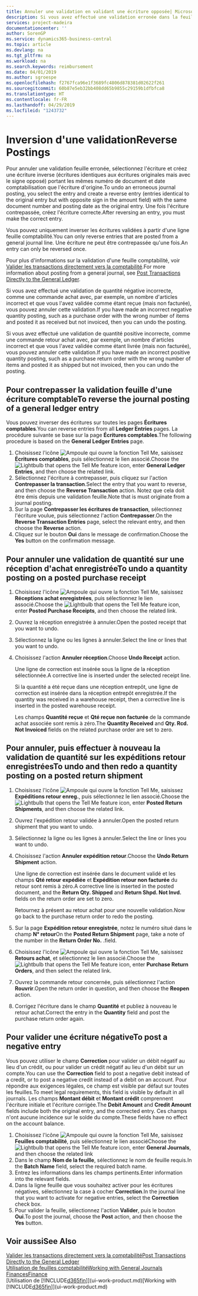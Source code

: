 ```yaml
---
title: Annuler une validation en validant une écriture opposée| Microsoft Docs
description: Si vous avez effectué une validation erronée dans la feuille comptabilité, vous pouvez utiliser la fonction de contrepassation de transaction pour annuler la validation avec une piste d'audit correcte.
services: project-madeira
documentationcenter: ''
author: SorenGP
ms.service: dynamics365-business-central
ms.topic: article
ms.devlang: na
ms.tgt_pltfrm: na
ms.workload: na
ms.search.keywords: reimbursement
ms.date: 04/01/2019
ms.author: sgroespe
ms.openlocfilehash: f2767fca96e1f3689fc4806d878381d02622f261
ms.sourcegitcommit: 60b87e5eb32bb408dd65b9855c29159b1dfbfca8
ms.translationtype: HT
ms.contentlocale: fr-FR
ms.lasthandoff: 04/29/2019
ms.locfileid: "1243732"
---
```

# <a name="reverse-postings"></a><span data-ttu-id="d62cf-103">Inversion d'une validation</span><span class="sxs-lookup"><span data-stu-id="d62cf-103">Reverse Postings</span></span>
<span data-ttu-id="d62cf-104">Pour annuler une validation feuille erronée, sélectionnez l'écriture et créez une écriture inverse (écritures identiques aux écritures originales mais avec le signe opposé) portant les mêmes numéro de document et date comptabilisation que l'écriture d'origine.</span><span class="sxs-lookup"><span data-stu-id="d62cf-104">To undo an erroneous journal posting, you select the entry and create a reverse entry (entries identical to the original entry but with opposite sign in the amount field) with the same document number and posting date as the original entry.</span></span> <span data-ttu-id="d62cf-105">Une fois l'écriture contrepassée, créez l'écriture correcte.</span><span class="sxs-lookup"><span data-stu-id="d62cf-105">After reversing an entry, you must make the correct entry.</span></span>

<span data-ttu-id="d62cf-106">Vous pouvez uniquement inverser les écritures validées à partir d'une ligne feuille comptabilité.</span><span class="sxs-lookup"><span data-stu-id="d62cf-106">You can only reverse entries that are posted from a general journal line.</span></span> <span data-ttu-id="d62cf-107">Une écriture ne peut être contrepassée qu'une fois.</span><span class="sxs-lookup"><span data-stu-id="d62cf-107">An entry can only be reversed once.</span></span>

<span data-ttu-id="d62cf-108">Pour plus d'informations sur la validation d'une feuille comptabilité, voir [Valider les transactions directement vers la comptabilité](finance-how-post-transactions-directly.md).</span><span class="sxs-lookup"><span data-stu-id="d62cf-108">For more information about posting from a general journal, see [Post Transactions Directly to the General Ledger](finance-how-post-transactions-directly.md).</span></span>

<span data-ttu-id="d62cf-109">Si vous avez effectué une validation de quantité négative incorrecte, comme une commande achat avec, par exemple, un nombre d'articles incorrect et que vous l'avez validée comme étant reçue (mais non facturée), vous pouvez annuler cette validation.</span><span class="sxs-lookup"><span data-stu-id="d62cf-109">If you have made an incorrect negative quantity posting, such as a purchase order with the wrong number of items and posted it as received but not invoiced, then you can undo the posting.</span></span>

<span data-ttu-id="d62cf-110">Si vous avez effectué une validation de quantité positive incorrecte, comme une commande retour achat avec, par exemple, un nombre d'articles incorrect et que vous l'avez validée comme étant livrée (mais non facturée), vous pouvez annuler cette validation.</span><span class="sxs-lookup"><span data-stu-id="d62cf-110">If you have made an incorrect positive quantity posting, such as a purchase return order with the wrong number of items and posted it as shipped but not invoiced, then you can undo the posting.</span></span>   

## <a name="to-reverse-the-journal-posting-of-a-general-ledger-entry"></a><span data-ttu-id="d62cf-111">Pour contrepasser la validation feuille d'une écriture comptable</span><span class="sxs-lookup"><span data-stu-id="d62cf-111">To reverse the journal posting of a general ledger entry</span></span>
<span data-ttu-id="d62cf-112">Vous pouvez inverser des écritures sur toutes les pages **Écritures comptables**.</span><span class="sxs-lookup"><span data-stu-id="d62cf-112">You can reverse entries from all **Ledger Entries** pages.</span></span> <span data-ttu-id="d62cf-113">La procédure suivante se base sur la page **Écritures comptables**.</span><span class="sxs-lookup"><span data-stu-id="d62cf-113">The following procedure is based on the **General Ledger Entries** page.</span></span>
1. <span data-ttu-id="d62cf-114">Choisissez l'icône ![Ampoule qui ouvre la fonction Tell Me](media/ui-search/search_small.png "Dites-moi ce que vous voulez faire"), saisissez **Écritures comptables**, puis sélectionnez le lien associé.</span><span class="sxs-lookup"><span data-stu-id="d62cf-114">Choose the ![Lightbulb that opens the Tell Me feature](media/ui-search/search_small.png "Tell me what you want to do") icon, enter **General Ledger Entries**, and then choose the related link.</span></span>
2. <span data-ttu-id="d62cf-115">Sélectionnez l'écriture à contrepasser, puis cliquez sur l'action **Contrepasser la transaction**.</span><span class="sxs-lookup"><span data-stu-id="d62cf-115">Select the entry that you want to reverse, and then choose the **Reverse Transaction** action.</span></span> <span data-ttu-id="d62cf-116">Notez que cela doit être émis depuis une validation feuille.</span><span class="sxs-lookup"><span data-stu-id="d62cf-116">Note that is must originate from a journal posting.</span></span>
3. <span data-ttu-id="d62cf-117">Sur la page **Contrepasser les écritures de transaction**, sélectionnez l'écriture voulue, puis sélectionnez l'action **Contrepasser**.</span><span class="sxs-lookup"><span data-stu-id="d62cf-117">On the **Reverse Transaction Entries** page, select the relevant entry, and then choose the **Reverse** action.</span></span>
4. <span data-ttu-id="d62cf-118">Cliquez sur le bouton **Oui** dans le message de confirmation.</span><span class="sxs-lookup"><span data-stu-id="d62cf-118">Choose the **Yes** button on the confirmation message.</span></span>

## <a name="to-undo-a-quantity-posting-on-a-posted-purchase-receipt"></a><span data-ttu-id="d62cf-119">Pour annuler une validation de quantité sur une réception d'achat enregistrée</span><span class="sxs-lookup"><span data-stu-id="d62cf-119">To undo a quantity posting on a posted purchase receipt</span></span>  

1.  <span data-ttu-id="d62cf-120">Choisissez l'icône ![Ampoule qui ouvre la fonction Tell Me](media/ui-search/search_small.png "Dites-moi ce que vous voulez faire"), saisissez **Réceptions achat enregistrées**, puis sélectionnez le lien associé.</span><span class="sxs-lookup"><span data-stu-id="d62cf-120">Choose the ![Lightbulb that opens the Tell Me feature](media/ui-search/search_small.png "Tell me what you want to do") icon, enter **Posted Purchase Receipts**, and then choose the related link.</span></span>  
2.  <span data-ttu-id="d62cf-121">Ouvrez la réception enregistrée à annuler.</span><span class="sxs-lookup"><span data-stu-id="d62cf-121">Open the posted receipt that you want to undo.</span></span>  
3.  <span data-ttu-id="d62cf-122">Sélectionnez la ligne ou les lignes à annuler.</span><span class="sxs-lookup"><span data-stu-id="d62cf-122">Select the line or lines that you want to undo.</span></span>  
4.  <span data-ttu-id="d62cf-123">Choisissez l'action **Annuler réception**.</span><span class="sxs-lookup"><span data-stu-id="d62cf-123">Choose **Undo Receipt** action.</span></span>

    <span data-ttu-id="d62cf-124">Une ligne de correction est insérée sous la ligne de la réception sélectionnée.</span><span class="sxs-lookup"><span data-stu-id="d62cf-124">A corrective line is inserted under the selected receipt line.</span></span>  

    <span data-ttu-id="d62cf-125">Si la quantité a été reçue dans une réception entrepôt, une ligne de correction est insérée dans la réception entrepôt enregistrée.</span><span class="sxs-lookup"><span data-stu-id="d62cf-125">If the quantity was received in a warehouse receipt, then a corrective line is inserted in the posted warehouse receipt.</span></span>  

    <span data-ttu-id="d62cf-126">Les champs **Quantité reçue** et **Qté reçue non facturée** de la commande achat associée sont remis à zéro.</span><span class="sxs-lookup"><span data-stu-id="d62cf-126">The **Quantity Received** and **Qty. Rcd. Not Invoiced** fields on the related purchase order are set to zero.</span></span>

## <a name="to-undo-and-then-redo-a-quantity-posting-on-a-posted-return-shipment"></a><span data-ttu-id="d62cf-127">Pour annuler, puis effectuer à nouveau la validation de quantité sur les expéditions retour enregistrées</span><span class="sxs-lookup"><span data-stu-id="d62cf-127">To undo and then redo a quantity posting on a posted return shipment</span></span>

1.  <span data-ttu-id="d62cf-128">Choisissez l'icône ![Ampoule qui ouvre la fonction Tell Me](media/ui-search/search_small.png "Dites-moi ce que vous voulez faire"), saisissez **Expéditions retour enreg.**, puis sélectionnez le lien associé.</span><span class="sxs-lookup"><span data-stu-id="d62cf-128">Choose the ![Lightbulb that opens the Tell Me feature](media/ui-search/search_small.png "Tell me what you want to do") icon, enter **Posted Return Shipments**, and then choose the related link.</span></span>  
2.  <span data-ttu-id="d62cf-129">Ouvrez l'expédition retour validée à annuler.</span><span class="sxs-lookup"><span data-stu-id="d62cf-129">Open the posted return shipment that you want to undo.</span></span>
3. <span data-ttu-id="d62cf-130">Sélectionnez la ligne ou les lignes à annuler.</span><span class="sxs-lookup"><span data-stu-id="d62cf-130">Select the line or lines you want to undo.</span></span>  

4.  <span data-ttu-id="d62cf-131">Choisissez l'action **Annuler expédition retour**.</span><span class="sxs-lookup"><span data-stu-id="d62cf-131">Choose the **Undo Return Shipment** action.</span></span>  

    <span data-ttu-id="d62cf-132">Une ligne de correction est insérée dans le document validé et les champs **Qté retour expédiée** et **Expédition retour non facturée** du retour sont remis à zéro.</span><span class="sxs-lookup"><span data-stu-id="d62cf-132">A corrective line is inserted in the posted document, and the **Return Qty. Shipped** and **Return Shpd. Not Invd.** fields on the return order are set to zero.</span></span>  

    <span data-ttu-id="d62cf-133">Retournez à présent au retour achat pour une nouvelle validation.</span><span class="sxs-lookup"><span data-stu-id="d62cf-133">Now go back to the purchase return order to redo the posting.</span></span>  

5.  <span data-ttu-id="d62cf-134">Sur la page **Expédition retour enregistrée**, notez le numéro situé dans le champ **N° retour**</span><span class="sxs-lookup"><span data-stu-id="d62cf-134">On the **Posted Return Shipment** page, take a note of the number in the **Return Order No.**</span></span> <span data-ttu-id="d62cf-135">.</span><span class="sxs-lookup"><span data-stu-id="d62cf-135">field.</span></span>  
6.  <span data-ttu-id="d62cf-136">Choisissez l'icône ![Ampoule qui ouvre la fonction Tell Me](media/ui-search/search_small.png "Dites-moi ce que vous voulez faire"), saisissez **Retours achat**, et sélectionnez le lien associé.</span><span class="sxs-lookup"><span data-stu-id="d62cf-136">Choose the ![Lightbulb that opens the Tell Me feature](media/ui-search/search_small.png "Tell me what you want to do") icon, enter **Purchase Return Orders**, and then select the related link.</span></span>  
7.  <span data-ttu-id="d62cf-137">Ouvrez la commande retour concernée, puis sélectionnez l'action **Rouvrir**.</span><span class="sxs-lookup"><span data-stu-id="d62cf-137">Open the return order in question, and then choose the **Reopen** action.</span></span>  
8.  <span data-ttu-id="d62cf-138">Corrigez l'écriture dans le champ **Quantité** et publiez à nouveau le retour achat.</span><span class="sxs-lookup"><span data-stu-id="d62cf-138">Correct the entry in the **Quantity** field and post the purchase return order again.</span></span>  

## <a name="to-post-a-negative-entry"></a><span data-ttu-id="d62cf-139">Pour valider une écriture négative</span><span class="sxs-lookup"><span data-stu-id="d62cf-139">To post a negative entry</span></span>  
<span data-ttu-id="d62cf-140">Vous pouvez utiliser le champ **Correction** pour valider un débit négatif au lieu d'un crédit, ou pour valider un crédit négatif au lieu d'un débit sur un compte.</span><span class="sxs-lookup"><span data-stu-id="d62cf-140">You can use the **Correction** field to post a negative debit instead of a credit, or to post a negative credit instead of a debit on an account.</span></span> <span data-ttu-id="d62cf-141">Pour répondre aux exigences légales, ce champ est visible par défaut sur toutes les feuilles.</span><span class="sxs-lookup"><span data-stu-id="d62cf-141">To meet legal requirements, this field is visible by default in all journals.</span></span> <span data-ttu-id="d62cf-142">Les champs **Montant débit** et **Montant crédit** comprennent l'écriture initiale et l'écriture corrigée.</span><span class="sxs-lookup"><span data-stu-id="d62cf-142">The **Debit Amount** and **Credit Amount** fields include both the original entry, and the corrected entry.</span></span> <span data-ttu-id="d62cf-143">Ces champs n'ont aucune incidence sur le solde du compte.</span><span class="sxs-lookup"><span data-stu-id="d62cf-143">These fields have no effect on the account balance.</span></span>  

1.  <span data-ttu-id="d62cf-144">Choisissez l'icône ![Ampoule qui ouvre la fonction Tell Me](media/ui-search/search_small.png "Dites-moi ce que vous voulez faire"), saisissez **Feuilles comptabilité**, puis sélectionnez le lien associé</span><span class="sxs-lookup"><span data-stu-id="d62cf-144">Choose the ![Lightbulb that opens the Tell Me feature](media/ui-search/search_small.png "Tell me what you want to do") icon, enter **General Journals**, and then choose the related link</span></span>  
2.  <span data-ttu-id="d62cf-145">Dans le champ **Nom de la feuille**, sélectionnez le nom de feuille requis.</span><span class="sxs-lookup"><span data-stu-id="d62cf-145">In the **Batch Name** field, select the required batch name.</span></span>  
3.  <span data-ttu-id="d62cf-146">Entrez les informations dans les champs pertinents.</span><span class="sxs-lookup"><span data-stu-id="d62cf-146">Enter information into the relevant fields.</span></span>  
4.  <span data-ttu-id="d62cf-147">Dans la ligne feuille que vous souhaitez activer pour les écritures négatives, sélectionnez la case à cocher **Correction**.</span><span class="sxs-lookup"><span data-stu-id="d62cf-147">In the journal line that you want to activate for negative entries, select the **Correction** check box.</span></span>  
5.  <span data-ttu-id="d62cf-148">Pour valider la feuille, sélectionnez l'action **Valider**, puis le bouton **Oui**.</span><span class="sxs-lookup"><span data-stu-id="d62cf-148">To post the journal, choose the **Post** action, and then choose the **Yes** button.</span></span>

## <a name="see-also"></a><span data-ttu-id="d62cf-149">Voir aussi</span><span class="sxs-lookup"><span data-stu-id="d62cf-149">See Also</span></span>
[<span data-ttu-id="d62cf-150">Valider les transactions directement vers la comptabilité</span><span class="sxs-lookup"><span data-stu-id="d62cf-150">Post Transactions Directly to the General Ledger</span></span>](finance-how-post-transactions-directly.md)  
[<span data-ttu-id="d62cf-151">Utilisation de feuilles comptabilité</span><span class="sxs-lookup"><span data-stu-id="d62cf-151">Working with General Journals</span></span>](ui-work-general-journals.md)  
[<span data-ttu-id="d62cf-152">Finances</span><span class="sxs-lookup"><span data-stu-id="d62cf-152">Finance</span></span>](finance.md)  
<span data-ttu-id="d62cf-153">[Utilisation de [!INCLUDE[d365fin](includes/d365fin_md.md)]](ui-work-product.md)</span><span class="sxs-lookup"><span data-stu-id="d62cf-153">[Working with [!INCLUDE[d365fin](includes/d365fin_md.md)]](ui-work-product.md)</span></span>  
